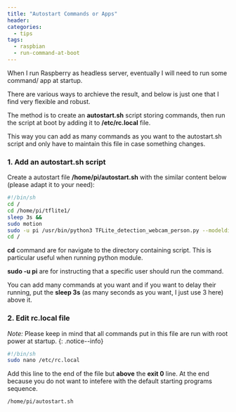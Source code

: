 ```yaml
---
title: "Autostart Commands or Apps"
header:
categories:
  - tips
tags:
  - raspbian  
  - run-command-at-boot
---
```



When I run Raspberry as headless server, eventually I will need to run some command/ app at startup.

There are various ways to archieve the result, and below is just one that I find very flexible and robust.
 
The method is to create an **autostart.sh** script storing commands, then run the script at boot by adding it to **/etc/rc.local** file.

This way you can add as many commands as you want to the autostart.sh script and only have to maintain this file in case something changes.

### 1. Add an **autostart.sh** script

Create a autostart file **/home/pi/autostart.sh** with the similar content below (please adapt it to your need):

```bash
#!/bin/sh
cd /
cd /home/pi/tflite1/
sleep 3s &&
sudo motion	
sudo -u pi /usr/bin/python3 TFLite_detection_webcam_person.py --modeldir=Sample_TFLite_model/ 
cd /
```

**cd** command are for navigate to the directory containing script. This is particular useful when running python module. 

**sudo -u pi** are for instructing that a specific user should run the command. 

You can add many commands at you want and if you want to delay their running, put the **sleep 3s** (as many seconds as you want, I just use 3 here) above it.

### 2. Edit rc.local file


*Note:* Please keep in mind that all commands put in this file are run with root power at startup.
{: .notice--info}


```bash
#!/bin/sh
sudo nano /etc/rc.local
```

Add this line to the end of the file but **above** the **exit 0** line. At the end because you do not want to intefere with the default starting programs sequence.

```bash
/home/pi/autostart.sh
```
